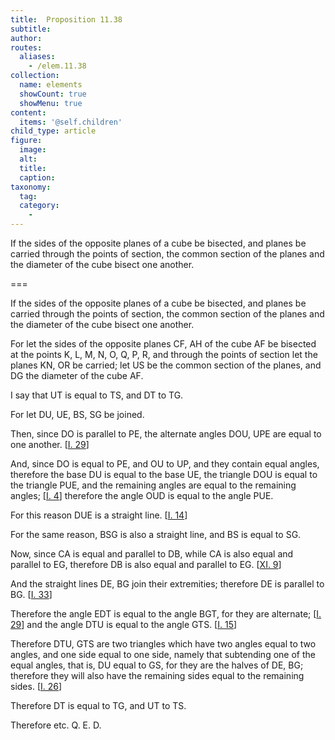 ```yaml
---
title:  Proposition 11.38
subtitle: 
author:
routes:
  aliases:
    - /elem.11.38
collection:
  name: elements
  showCount: true
  showMenu: true
content:
  items: '@self.children'
child_type: article
figure:
  image:
  alt:
  title:
  caption:
taxonomy:
  tag:
  category:
    - 
---
```


<p><hi rend="ital">If the sides of the opposite planes of a cube be bisected</hi>, <hi rend="ital">and planes be carried through the points of section</hi>, <hi rend="ital">the common section of the planes and the diameter of the cube bisect one another.</hi>
      </p>

===

<p><span class="ital">If the sides of the opposite planes of a cube be bisected</span>, <span class="ital">and planes be carried through the points of section</span>, <span class="ital">the common section of the planes and the diameter of the cube bisect one another.</span>
      </p>

<p>For let the sides of the opposite planes <span class="ital">CF</span>, <span class="ital">AH</span> of the cube <span class="ital">AF</span> be bisected at the points <span class="ital">K</span>, <span class="ital">L</span>, <span class="ital">M</span>, <span class="ital">N</span>, <span class="ital">O</span>, <span class="ital">Q</span>, <span class="ital">P</span>, <span class="ital">R</span>, <pb n="361"/>and through the points of section let the planes <span class="ital">KN</span>, <span class="ital">OR</span> be carried; let <span class="ital">US</span> be the common section of the planes, and <span class="ital">DG</span> the diameter of the cube <span class="ital">AF</span>. </p>

<p>I say that <span class="ital">UT</span> is equal to <span class="ital">TS</span>, and <span class="ital">DT</span> to <span class="ital">TG</span>. </p>

<p>For let <span class="ital">DU</span>, <span class="ital">UE</span>, <span class="ital">BS</span>, <span class="ital">SG</span> be joined. </p>

<p>Then, since <span class="ital">DO</span> is parallel to <span class="ital">PE</span>, the alternate angles <span class="ital">DOU</span>, <span class="ital">UPE</span> are equal to one another. [<a href="/elem.1.29">I. 29</a>] </p>

<p>And, since <span class="ital">DO</span> is equal to <span class="ital">PE</span>, and <span class="ital">OU</span> to <span class="ital">UP</span>, and they contain equal angles, therefore the base <span class="ital">DU</span> is equal to the base <span class="ital">UE</span>, the triangle <span class="ital">DOU</span> is equal to the triangle <span class="ital">PUE</span>, and the remaining angles are equal to the remaining angles; [<a href="/elem.1.4">I. 4</a>] therefore the angle <span class="ital">OUD</span> is equal to the angle <span class="ital">PUE</span>. 
      </p>

<p>For this reason <span class="ital">DUE</span> is a straight line. [<a href="/elem.1.14">I. 14</a>] </p>

<p>For the same reason, <span class="ital">BSG</span> is also a straight line, and <span class="ital">BS</span> is equal to <span class="ital">SG</span>. </p>

<p>Now, since <span class="ital">CA</span> is equal and parallel to <span class="ital">DB</span>, while <span class="ital">CA</span> is also equal and parallel to <span class="ital">EG</span>, therefore <span class="ital">DB</span> is also equal and parallel to <span class="ital">EG</span>. [<a href="/elem.11.9">XI. 9</a>] <pb n="362"/></p>

<p>And the straight lines <span class="ital">DE</span>, <span class="ital">BG</span> join their extremities; therefore <span class="ital">DE</span> is parallel to <span class="ital">BG</span>. [<a href="/elem.1.33">I. 33</a>] </p>

<p>Therefore the angle <span class="ital">EDT</span> is equal to the angle <span class="ital">BGT</span>, for they are alternate; [<a href="/elem.1.29">I. 29</a>] and the angle <span class="ital">DTU</span> is equal to the angle <span class="ital">GTS</span>. [<a href="/elem.1.15">I. 15</a>] </p>

<p>Therefore <span class="ital">DTU</span>, <span class="ital">GTS</span> are two triangles which have two angles equal to two angles, and one side equal to one side, namely that subtending one of the equal angles, that is, <span class="ital">DU</span> equal to <span class="ital">GS</span>, for they are the halves of <span class="ital">DE</span>, <span class="ital">BG</span>; therefore they will also have the remaining sides equal to the remaining sides. [<a href="/elem.1.26">I. 26</a>] </p>

<p>Therefore <span class="ital">DT</span> is equal to <span class="ital">TG</span>, and <span class="ital">UT</span> to <span class="ital">TS</span>. </p>

<p>Therefore etc. Q. E. D.</p>
